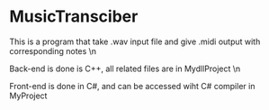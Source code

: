 # MusicTransciber
This is a program that take .wav input file and give .midi output with corresponding notes \n

Back-end is done is C++, all related files are in MydllProject \n

Front-end is done in C#, and can be accessed wiht C# compiler in MyProject
